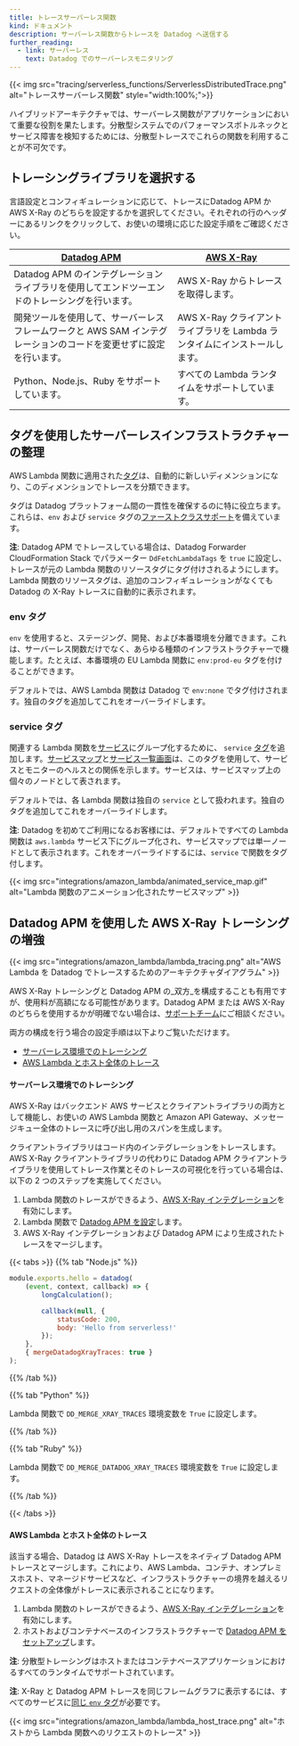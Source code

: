 ```yaml
---
title: トレースサーバーレス関数
kind: ドキュメント
description: サーバーレス関数からトレースを Datadog へ送信する
further_reading:
  - link: サーバーレス
    text: Datadog でのサーバーレスモニタリング
---
```

{{< img src="tracing/serverless_functions/ServerlessDistributedTrace.png" alt="トレースサーバーレス関数"  style="width:100%;">}}

ハイブリッドアーキテクチャでは、サーバーレス関数がアプリケーションにおいて重要な役割を果たします。分散型システムでのパフォーマンスボトルネックとサービス障害を検知するためには、分散型トレースでこれらの関数を利用することが不可欠です。

## トレーシングライブラリを選択する

言語設定とコンフィギュレーションに応じて、トレースにDatadog APM か AWS X-Ray のどちらを設定するかを選択してください。それぞれの行のヘッダーにあるリンクをクリックして、お使いの環境に応じた設定手順をご確認ください。

| [Datadog APM][1]          | [AWS X-Ray][2]                                                        |
|---------------------------------|-------------------------------------------------------------------------|
| Datadog APM のインテグレーションライブラリを使用してエンドツーエンドのトレーシングを行います。  | AWS X-Ray からトレースを取得します。|
| 開発ツールを使用して、サーバーレスフレームワークと AWS SAM インテグレーションのコードを変更せずに設定を行います。 | AWS X-Ray クライアントライブラリを Lambda ランタイムにインストールします。 |
| Python、Node.js、Ruby をサポートしています。 |  すべての Lambda ランタイムをサポートしています。 |


## タグを使用したサーバーレスインフラストラクチャーの整理

AWS Lambda 関数に適用された[タグ][3]は、自動的に新しいディメンションになり、このディメンションでトレースを分類できます。

タグは Datadog プラットフォーム間の一貫性を確保するのに特に役立ちます。これらは、`env` および `service` タグの[ファーストクラスサポート][4]を備えています。

**注**: Datadog APM でトレースしている場合は、Datadog Forwarder CloudFormation Stack でパラメーター `DdFetchLambdaTags` を `true` に設定し、トレースが元の Lambda 関数のリソースタグにタグ付けされるようにします。Lambda 関数のリソースタグは、追加のコンフィギュレーションがなくても Datadog の X-Ray トレースに自動的に表示されます。

### env タグ

`env` を使用すると、ステージング、開発、および本番環境を分離できます。これは、サーバーレス関数だけでなく、あらゆる種類のインフラストラクチャーで機能します。たとえば、本番環境の EU Lambda 関数に `env:prod-eu` タグを付けることができます。

デフォルトでは、AWS Lambda 関数は Datadog で `env:none` でタグ付けされます。独自のタグを追加してこれをオーバーライドします。

### service タグ

関連する Lambda 関数を[サービス][5]にグループ化するために、 `service` [タグ][6]を追加します。[サービスマップ][5]と[サービス一覧画面][7]は、このタグを使用して、サービスとモニターのヘルスとの関係を示します。サービスは、サービスマップ上の個々のノードとして表されます。

デフォルトでは、各 Lambda 関数は独自の `service` として扱われます。独自のタグを追加してこれをオーバーライドします。

**注**: Datadog を初めてご利用になるお客様には、デフォルトですべての Lambda 関数は `aws.lambda` サービス下にグループ化され、サービスマップでは単一ノードとして表示されます。これをオーバーライドするには、`service` で関数をタグ付します。

{{< img src="integrations/amazon_lambda/animated_service_map.gif" alt="Lambda 関数のアニメーション化されたサービスマップ" >}}

## Datadog APM を使用した AWS X-Ray トレーシングの増強

{{< img src="integrations/amazon_lambda/lambda_tracing.png" alt="AWS Lambda を Datadog でトレースするためのアーキテクチャダイアグラム" >}}

AWS X-Ray トレーシングと Datadog APM の_双方_を構成することも有用ですが、使用料が高額になる可能性があります。Datadog APM または AWS X-Ray のどちらを使用するかが明確でない場合は、[サポートチーム][8]にご相談ください。

両方の構成を行う場合の設定手順は以下よりご覧いただけます。

- [サーバーレス環境でのトレーシング](#tracing-in-a-serverless-first-environment)
- [AWS Lambda とホスト全体のトレース](#tracing-across-aws-lambda-and-hosts)

#### サーバーレス環境でのトレーシング

AWS X-Ray はバックエンド AWS サービスとクライアントライブラリの両方として機能し、お使いの AWS Lambda 関数と Amazon API Gateway、メッセージキュー全体のトレースに呼び出し用のスパンを生成します。

クライアントライブラリはコード内のインテグレーションをトレースします。AWS X-Ray クライアントライブラリの代わりに Datadog APM クライアントライブラリを使用してトレース作業とそのトレースの可視化を行っている場合は、以下の 2 つのステップを実施してください。

1. Lambda 関数のトレースができるよう、[AWS X-Ray インテグレーション][2]を有効にします。
2. Lambda 関数で [Datadog APM を設定][1]します。
3. AWS X-Ray インテグレーションおよび Datadog APM により生成されたトレースをマージします。


{{< tabs >}}
{{% tab "Node.js" %}}
```javascript
module.exports.hello = datadog(
    (event, context, callback) => {
        longCalculation();

        callback(null, {
            statusCode: 200,
            body: 'Hello from serverless!'
        });
    },
    { mergeDatadogXrayTraces: true }
);
```
{{% /tab %}}

{{% tab "Python" %}}

Lambda 関数で `DD_MERGE_XRAY_TRACES` 環境変数を `True` に設定します。

{{% /tab %}}

{{% tab "Ruby" %}}

Lambda 関数で `DD_MERGE_DATADOG_XRAY_TRACES` 環境変数を `True` に設定します。

{{% /tab %}}

{{< /tabs >}}

#### AWS Lambda とホスト全体のトレース

該当する場合、Datadog は AWS X-Ray トレースをネイティブ Datadog APM トレースとマージします。これにより、AWS Lambda、コンテナ、オンプレミスホスト、マネージドサービスなど、インフラストラクチャーの境界を越えるリクエストの全体像がトレースに表示されることになります。

1. Lambda 関数のトレースができるよう、[AWS X-Ray インテグレーション][2]を有効にします。
2. ホストおよびコンテナベースのインフラストラクチャーで [Datadog APM をセットアップ][9]します。

**注**: 分散型トレーシングはホストまたはコンテナベースアプリケーションにおけるすべてのランタイムでサポートされています。

**注**: X-Ray と Datadog APM トレースを同じフレームグラフに表示するには、すべてのサービスに[同じ `env` タグ](#the-env-tag)が必要です。

{{< img src="integrations/amazon_lambda/lambda_host_trace.png" alt="ホストから Lambda 関数へのリクエストのトレース" >}}


[1]: /ja/serverless/
[2]: /ja/tracing/serverless_functions/enable_aws_xray/
[3]: /ja/getting_stared/tagging/
[4]: /ja/getting_started/tagging/unified_service_tagging
[5]: /ja/tracing/visualization/services_map/#the-service-tag
[6]: /ja/tracing/visualization/#services
[7]: /ja/tracing/visualization/services_list/
[8]: /ja/help
[9]: /ja/tracing/send_traces/